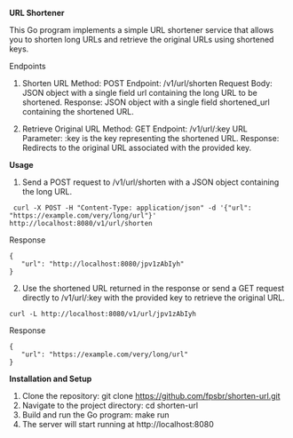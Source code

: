 **URL Shortener**

This Go program implements a simple URL shortener service that allows you to shorten long URLs and retrieve the original URLs using shortened keys.

Endpoints

1. Shorten URL
   Method: POST
   Endpoint: /v1/url/shorten
   Request Body: JSON object with a single field url containing the long URL to be shortened.
   Response: JSON object with a single field shortened_url containing the shortened URL.


2. Retrieve Original URL
   Method: GET
   Endpoint: /v1/url/:key
   URL Parameter: :key is the key representing the shortened URL.
   Response: Redirects to the original URL associated with the provided key.

**Usage**

1. Send a POST request to /v1/url/shorten with a JSON object containing the long URL.

```
 curl -X POST -H "Content-Type: application/json" -d '{"url": "https://example.com/very/long/url"}' http://localhost:8080/v1/url/shorten
```

Response

```
{
   "url": "http://localhost:8080/jpv1zAbIyh"
}
```

2.  Use the shortened URL returned in the response or send a GET request directly to /v1/url/:key with the provided key to retrieve the original URL.

```
curl -L http://localhost:8080/v1/url/jpv1zAbIyh 
```

Response
```
{
   "url": "https://example.com/very/long/url"
}
```


**Installation and Setup**

1. Clone the repository: git clone https://github.com/fpsbr/shorten-url.git
2. Navigate to the project directory: cd shorten-url
3. Build and run the Go program: make run
4. The server will start running at http://localhost:8080
